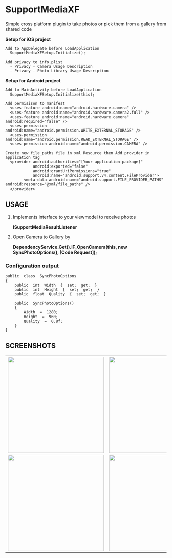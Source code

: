 
# SupportMediaXF
Simple cross platform plugin to take photos or pick them from a gallery from shared code

**Setup for iOS project**

    Add to AppDelegate before LoadApplication
      SupportMediaXFSetup.Initialize();
    
    Add privacy to info.plist
      - Privacy - Camera Usage Description
      - Privacy - Photo Library Usage Description

**Setup for Android project** 

    Add to MainActivity before LoadApplication
      SupportMediaXFSetup.Initialize(this);
    
    Add permisison to manifest
      <uses-feature android:name="android.hardware.camera" />
      <uses-feature android:name="android.hardware.camera2.full" />
      <uses-feature android:name="android.hardware.camera" android:required="false" />
      <uses-permission android:name="android.permission.WRITE_EXTERNAL_STORAGE" />
      <uses-permission android:name="android.permission.READ_EXTERNAL_STORAGE" />
      <uses-permission android:name="android.permission.CAMERA" />
    
    Create new file_paths file in xml Resource then Add provider in application tag
      <provider android:authorities="[Your application package]"
                android:exported="false"
                android:grantUriPermissions="true"
                android:name="android.support.v4.content.FileProvider">
            <meta-data android:name="android.support.FILE_PROVIDER_PATHS" android:resource="@xml/file_paths" />
      </provider>


## USAGE
1. Implements interface to your viewmodel to receive photos

    **ISupportMediaResultListener**

2. Open Camera to Gallery by

    **DependencyService.Get<ISupportMedia>().IF_OpenCamera(this,  new  SyncPhotoOptions(),  [Code Request]);**

### Configuration output

    public  class  SyncPhotoOptions  
    {  
	    public  int  Width  {  set;  get;  }  
	    public  int  Height  {  set;  get;  }  
	    public  float  Quality  {  set;  get;  }  
      
	    public  SyncPhotoOptions()  
	    {  
		    Width  =  1280;  
		    Height  =  960;  
		    Quality  =  0.8f;  
	    }  
    }

## SCREENSHOTS
<table style="width:100%">
  <tr>
    <td><img src="https://github.com/bulubuloa/SupportMediaXF/blob/master/Screenshots/Screenshot_2018-10-19-16-30-21.jpg?raw=true" width="300"></td>
    <td><img src="https://github.com/bulubuloa/SupportMediaXF/blob/master/Screenshots/Screenshot_2018-10-19-16-30-26.jpg?raw=true" width="300"></td>
    <td><img src="https://github.com/bulubuloa/SupportMediaXF/blob/master/Screenshots/Screenshot_2018-10-19-16-31-18.jpg?raw=true" width="300"></td>
  </tr>
  <tr>
    <td><img src="https://github.com/bulubuloa/SupportMediaXF/blob/master/Screenshots/IMG_2918.PNG?raw=true" width="300"></td>
    <td><img src="https://github.com/bulubuloa/SupportMediaXF/blob/master/Screenshots/IMG_2919.PNG?raw=true" width="300"></td>
    <td><img src="https://github.com/bulubuloa/SupportMediaXF/blob/master/Screenshots/IMG_2920.PNG?raw=true" width="300"></td>
  </tr>
</table>
